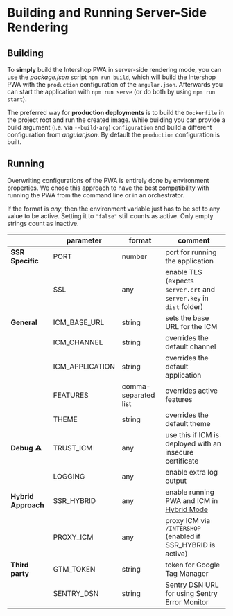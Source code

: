 <!--
kb_guide
kb_pwa
kb_everyone
kb_sync_latest_only
-->
# Building and Running Server-Side Rendering

## Building

To **simply** build the Intershop PWA in server-side rendering mode, you can use the *package.json* script `npm run build`, which will build the Intershop PWA with the `production` configuration of the `angular.json`. Afterwards you can start the application with `npm run serve` (or do both by using `npm run start`).

The preferred way for **production deployments** is to build the `Dockerfile` in the project root and run the created image. While building you can provide a build argument (i.e. via `--build-arg`) `configuration` and build a different configuration from *angular.json*. By default the `production` configuration is built.

## Running

Overwriting configurations of the PWA is entirely done by environment properties. We chose this approach to have the best compatibility with running the PWA from the command line or in an orchestrator.

If the format is _any_, then the environment variable just has to be set to any value to be active. Setting it to `"false"` still counts as active. Only empty strings count as inactive.

|                     | parameter       | format               | comment                                                                     |
| ------------------- | --------------- | -------------------- | --------------------------------------------------------------------------- |
| **SSR Specific**    | PORT            | number               | port for running the application                                            |
|                     | SSL             | any                  | enable TLS (expects `server.crt` and `server.key` in `dist` folder)         |
| **General**         | ICM_BASE_URL    | string               | sets the base URL for the ICM                                               |
|                     | ICM_CHANNEL     | string               | overrides the default channel                                               |
|                     | ICM_APPLICATION | string               | overrides the default application                                           |
|                     | FEATURES        | comma-separated list | overrides active features                                                   |
|                     | THEME           | string               | overrides the default theme                                                 |
| **Debug** :warning: | TRUST_ICM       | any                  | use this if ICM is deployed with an insecure certificate                    |
|                     | LOGGING         | any                  | enable extra log output                                                     |
| **Hybrid Approach** | SSR_HYBRID      | any                  | enable running PWA and ICM in [Hybrid Mode](../concepts/hybrid-approach.md) |
|                     | PROXY_ICM       | any                  | proxy ICM via `/INTERSHOP` (enabled if SSR_HYBRID is active)                |
| **Third party**     | GTM_TOKEN       | string               | token for Google Tag Manager                                                |
|                     | SENTRY_DSN      | string               | Sentry DSN URL for using Sentry Error Monitor                               |
